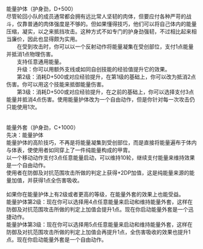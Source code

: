 <title>能量护体</title>
<meta name="GENERATOR" content="WinCHM">
<meta http-equiv="Content-Type" content="text/html; charset=gb2312">
<br>能量护体（护身劲，D+500）
<br>尽管轮回小队的成员通常都会拥有远比常人坚韧的肉体，但要应付各种严苛的战斗，仅靠普通的肉体强度是不够的。但如果懂得技巧，他们可以将自己体内的能量压缩，凝实，以之来抵挡攻击。这种方式不如专门的护身劲强韧，不过相比起来相当廉价，因此也显得颇为实用。
<br>　　在受到攻击时，你可以以一个反射动作将能量凝集在受创部位，支付1点能量并抵消1点物理伤害。
<br>　　支持任意通用能量。
<br>　　升级：你可以用额外支线或如同自创技能的经验值提升它的效果。
<br>　　第2级：消耗D+500或对应经验提升，在第1级的基础上，你可以改为抵消2点伤害。你可以用这个技能来抵御能量伤害。
<br>　　第3级：消耗D+500或对应经验提升，在之前的基础上，你可以选择支付3点能量并抵消4点伤害。使用能量护体改为一个自由动作，但是你针对每一次攻击仍只能使用1次。
<br>
<br>
<br>能量外套（护身劲，C+1000）
<br>先决：能量护体
<br>能量护体的高阶技巧，不再是将能量凝集到受创部位，而是直接将能量遍布于体内与体表，使使用者如同穿上了一件纯能量构成的甲胄。
<br>以一个移动动作支付3点任意能量启动，可以维持10轮，继续支付能量来维持效果是一个自由动作。
<br>使用者在防御及对抗范围攻击所做的判定上获得+2DP加值，这是纯能量来源的能量加值，并获得1点全伤害吸收。
<br>
<br>如果你在能量护体上有2级或者更高的等级，在能量外套的效果上也能受益。
<br>能量护体第2级：现在你可以选择用4点任意能量来启动和维持能量外套，这样在防御及对抗范围攻击所做的判定上加值会提升1点。现在你启动能量外套是一个迅捷动作。
<br>能量护体第3级：现在你可以选择用5点任意能量来启动和维持能量外套，这样在防御及对抗范围攻击所做的判定上加值会再提升1点，全伤害吸收的效果也提升1点。现在你启动能量外套是一个自由动作。
<br>
<br>